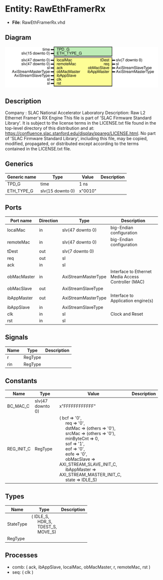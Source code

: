 # Entity: RawEthFramerRx

- **File**: RawEthFramerRx.vhd
## Diagram

![Diagram](RawEthFramerRx.svg "Diagram")
## Description

Company    : SLAC National Accelerator Laboratory
Description: Raw L2 Ethernet Framer's RX Engine
This file is part of 'SLAC Firmware Standard Library'.
It is subject to the license terms in the LICENSE.txt file found in the
top-level directory of this distribution and at:
   https://confluence.slac.stanford.edu/display/ppareg/LICENSE.html.
No part of 'SLAC Firmware Standard Library', including this file,
may be copied, modified, propagated, or distributed except according to
the terms contained in the LICENSE.txt file.
## Generics

| Generic name | Type             | Value   | Description |
| ------------ | ---------------- | ------- | ----------- |
| TPD_G        | time             | 1 ns    |             |
| ETH_TYPE_G   | slv(15 downto 0) | x"0010" |             |
## Ports

| Port name   | Direction | Type                | Description                                         |
| ----------- | --------- | ------------------- | --------------------------------------------------- |
| localMac    | in        | slv(47 downto 0)    |  big-Endian configuration                           |
| remoteMac   | in        | slv(47 downto 0)    |  big-Endian configuration                           |
| tDest       | out       | slv(7 downto 0)     |                                                     |
| req         | out       | sl                  |                                                     |
| ack         | in        | sl                  |                                                     |
| obMacMaster | in        | AxiStreamMasterType | Interface to Ethernet Media Access Controller (MAC) |
| obMacSlave  | out       | AxiStreamSlaveType  |                                                     |
| ibAppMaster | out       | AxiStreamMasterType | Interface to Application engine(s)                  |
| ibAppSlave  | in        | AxiStreamSlaveType  |                                                     |
| clk         | in        | sl                  | Clock and Reset                                     |
| rst         | in        | sl                  |                                                     |
## Signals

| Name | Type    | Description |
| ---- | ------- | ----------- |
| r    | RegType |             |
| rin  | RegType |             |
## Constants

| Name       | Type             | Value                                                                                                                                                                                                                                                                                                                                                                                                                                                                                                                                                                                                                                                                                                                                      | Description |
| ---------- | ---------------- | ------------------------------------------------------------------------------------------------------------------------------------------------------------------------------------------------------------------------------------------------------------------------------------------------------------------------------------------------------------------------------------------------------------------------------------------------------------------------------------------------------------------------------------------------------------------------------------------------------------------------------------------------------------------------------------------------------------------------------------------ | ----------- |
| BC_MAC_C   | slv(47 downto 0) |  x"FFFFFFFFFFFF"                                                                                                                                                                                                                                                                                                                                                                                                                                                                                                                                                                                                                                                                                                                           |             |
| REG_INIT_C | RegType          |  (       bcf         => '0',<br><span style="padding-left:20px">       req         => '0',<br><span style="padding-left:20px">       dstMac      => (others => '0'),<br><span style="padding-left:20px">       srcMac      => (others => '0'),<br><span style="padding-left:20px">       minByteCnt  => 0,<br><span style="padding-left:20px">       sof         => '1',<br><span style="padding-left:20px">       eof         => '0',<br><span style="padding-left:20px">       eofe        => '0',<br><span style="padding-left:20px">       obMacSlave  => AXI_STREAM_SLAVE_INIT_C,<br><span style="padding-left:20px">       ibAppMaster => AXI_STREAM_MASTER_INIT_C,<br><span style="padding-left:20px">       state       => IDLE_S) |             |
## Types

| Name      | Type                                                                                                                                           | Description |
| --------- | ---------------------------------------------------------------------------------------------------------------------------------------------- | ----------- |
| StateType | ( IDLE_S,<br><span style="padding-left:20px"> HDR_S,<br><span style="padding-left:20px"> TDEST_S,<br><span style="padding-left:20px"> MOVE_S)  |             |
| RegType   |                                                                                                                                                |             |
## Processes
- comb: ( ack, ibAppSlave, localMac, obMacMaster, r, remoteMac, rst )
- seq: ( clk )
